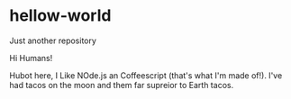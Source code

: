 # hellow-world
Just another repository

Hi Humans!

Hubot here, I Like NOde.js an Coffeescript (that's what I'm made of!).
I've had tacos on the moon and them far supreior to Earth tacos.
